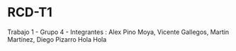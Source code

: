 # RCD-T1
Trabajo 1 - Grupo 4 - Integrantes : Alex Pino Moya, Vicente Gallegos, Martin Martínez, Diego Pizarro
Hola
Hola